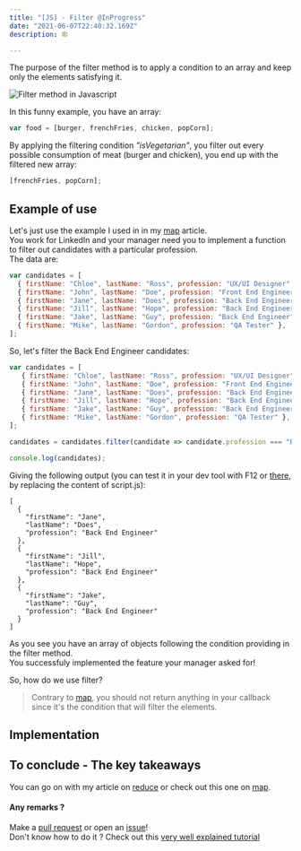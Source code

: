 ```yaml
---
title: "[JS] - Filter @InProgress"
date: "2021-06-07T22:40:32.169Z"
description: 🕸

---
```


The purpose of the filter method is to apply a condition to an array and keep only the elements satisfying it.  

![Filter method in Javascript](/filter.png)

In this funny example, you have an array:

```ts
var food = [burger, frenchFries, chicken, popCorn];
```

By applying the filtering condition _"isVegetarian"_, you filter out every possible consumption of meat (burger and chicken), you end up with the filtered new array:

```ts
[frenchFries, popCorn];
```

## Example of use

Let's just use the example I used in in my <a href="../map" target="_blank" rel="nofollow noopener noreferrer">map</a> article.  
You work for LinkedIn and your manager need you to implement a function to filter out candidates with a particular profession.  
The data are:

```js
var candidates = [
  { firstName: "Chloe", lastName: "Ross", profession: "UX/UI Designer" },
  { firstName: "John", lastName: "Doe", profession: "Front End Engineer" },
  { firstName: "Jane", lastName: "Does", profession: "Back End Engineer" },
  { firstName: "Jill", lastName: "Hope", profession: "Back End Engineer" },
  { firstName: "Jake", lastName: "Guy", profession: "Back End Engineer" },
  { firstName: "Mike", lastName: "Gordon", profession: "QA Tester" },
];
```

So, let's filter the Back End Engineer candidates:

```js
var candidates = [
   { firstName: "Chloe", lastName: "Ross", profession: "UX/UI Designer" },
   { firstName: "John", lastName: "Doe", profession: "Front End Engineer" },
   { firstName: "Jane", lastName: "Does", profession: "Back End Engineer" },
   { firstName: "Jill", lastName: "Hope", profession: "Back End Engineer" },
   { firstName: "Jake", lastName: "Guy", profession: "Back End Engineer" },
   { firstName: "Mike", lastName: "Gordon", profession: "QA Tester" },
];

candidates = candidates.filter(candidate => candidate.profession === "Back End Engineer");

console.log(candidates);

```

Giving the following output (you can test it in your dev tool with F12 or <a href="https://playcode.io/new/" target="_blank" rel="nofollow noopener noreferrer">there</a>, by replacing the content of script.js):

```
[
  {
    "firstName": "Jane",
    "lastName": "Does",
    "profession": "Back End Engineer"
  },
  {
    "firstName": "Jill",
    "lastName": "Hope",
    "profession": "Back End Engineer"
  },
  {
    "firstName": "Jake",
    "lastName": "Guy",
    "profession": "Back End Engineer"
  }
]

```

As you see you have an array of objects following the condition providing in the filter method.  
You successfuly implemented the feature your manager asked for!

So, how do we use filter?

> Contrary to <a href="../map" target="_blank" rel="nofollow noopener noreferrer">map</a>, you should not return anything in your callback since it's the condition that will filter the elements.



## Implementation

## To conclude - The key takeaways

You can go on with my article on [reduce](../reduce) or check out this one on [map](../map).


#### Any remarks ?

Make a [pull request](https://github.com/ackermannQ/quentinackermann) or open an [issue](https://github.com/ackermannQ/quentinackermann/issues)!  
Don't know how to do it ? Check out this [very well explained tutorial](https://opensource.com/article/19/7/create-pull-request-github)

